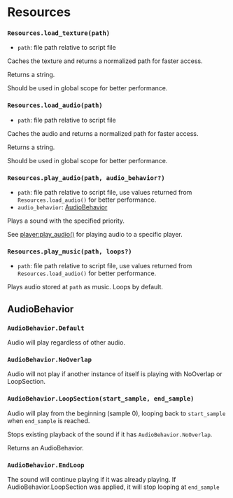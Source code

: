 # Resources

### `Resources.load_texture(path)`

- `path`: file path relative to script file

Caches the texture and returns a normalized path for faster access.

Returns a string.

Should be used in global scope for better performance.

### `Resources.load_audio(path)`

- `path`: file path relative to script file

Caches the audio and returns a normalized path for faster access.

Returns a string.

Should be used in global scope for better performance.

### `Resources.play_audio(path, audio_behavior?)`

- `path`: file path relative to script file, use values returned from `Resources.load_audio()` for better performance.
- `audio_behavior`: [AudioBehavior](#audiobehavior)

Plays a sound with the specified priority.

See [player:play_audio()](/client/lua-api/entity-api/player#playerplay_audiopath-audio_behavior) for playing audio to a specific player.

### `Resources.play_music(path, loops?)`

- `path`: file path relative to script file, use values returned from `Resources.load_audio()` for better performance.

Plays audio stored at `path` as music. Loops by default.

## AudioBehavior

### `AudioBehavior.Default`

Audio will play regardless of other audio.

### `AudioBehavior.NoOverlap`

Audio will not play if another instance of itself is playing with NoOverlap or LoopSection.

### `AudioBehavior.LoopSection(start_sample, end_sample)`

Audio will play from the beginning (sample 0), looping back to `start_sample` when `end_sample` is reached.

Stops existing playback of the sound if it has `AudioBehavior.NoOverlap`.

Returns an AudioBehavior.

### `AudioBehavior.EndLoop`

The sound will continue playing if it was already playing. If AudioBehavior.LoopSection was applied, it will stop looping at `end_sample`
